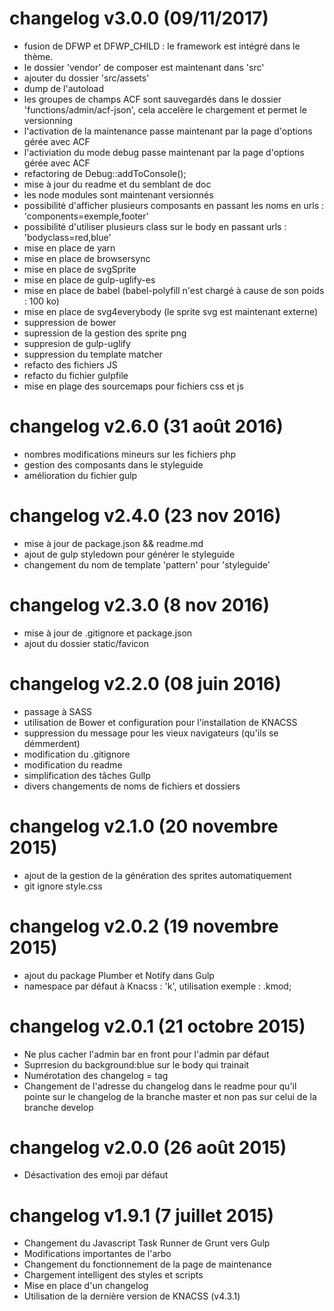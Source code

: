 
# changelog v3.0.0 (09/11/2017)
- fusion de DFWP et DFWP_CHILD : le framework est intégré dans le thème.
- le dossier 'vendor' de composer est maintenant dans 'src'
- ajouter du dossier 'src/assets'
- dump de l'autoload
- les groupes de champs ACF sont sauvegardés dans le dossier 'functions/admin/acf-json', cela accelère le chargement et permet le versionning
- l'activation de la maintenance passe maintenant par la page d'options gérée avec ACF
- l'activiation du mode debug passe maintenant par la page d'options gérée avec ACF
- refactoring de Debug::addToConsole();
- mise à jour du readme et du semblant de doc
- les node modules sont maintenant versionnés
- possibilité d'afficher plusieurs composants en passant les noms en urls : 'components=exemple,footer'
- possibilité d'utiliser plusieurs class sur le body en passant urls : 'bodyclass=red,blue'
- mise en place de yarn
- mise en place de browsersync
- mise en place de svgSprite
- mise en place de gulp-uglify-es
- mise en place de babel (babel-polyfill n'est chargé à cause de son poids : 100 ko)
- mise en place de svg4everybody (le sprite svg est maintenant externe)
- suppression de bower
- supression de la gestion des sprite png
- suppresion de gulp-uglify
- suppression du template matcher
- refacto des fichiers JS
- refacto du fichier gulpfile
- mise en plage des sourcemaps pour fichiers css et js

# changelog v2.6.0 (31 août 2016)
- nombres modifications mineurs sur les fichiers php
- gestion des composants dans le styleguide 
- amélioration du fichier gulp

# changelog v2.4.0 (23 nov 2016)

- mise à jour de package.json && readme.md
- ajout de gulp styledown pour générer le styleguide
- changement du nom de template 'pattern' pour 'styleguide'

# changelog v2.3.0 (8 nov 2016)

- mise à jour de .gitignore et package.json
- ajout du dossier static/favicon

# changelog v2.2.0 (08 juin 2016)

- passage à SASS
- utilisation de Bower et configuration pour l'installation de KNACSS
- suppression du message pour les vieux navigateurs (qu'ils se démmerdent) 
- modification du .gitignore
- modification du readme
- simplification des tâches Gullp
- divers changements de noms de fichiers et dossiers

# changelog v2.1.0 (20 novembre 2015)

- ajout de la gestion de la génération des sprites automatiquement
- git ignore style.css

# changelog v2.0.2 (19 novembre 2015)

- ajout du package Plumber et Notify dans Gulp
- namespace par défaut à Knacss : 'k', utilisation exemple : .kmod;

# changelog v2.0.1 (21 octobre 2015)

- Ne plus cacher l'admin bar en front pour l'admin par défaut
- Suprresion du background:blue sur le body qui trainait
- Numérotation des changelog = tag
- Changement de l'adresse du changelog dans le readme pour qu'il pointe sur le changelog de la branche master et non pas sur celui de la branche develop

# changelog v2.0.0 (26 août 2015)

- Désactivation des emoji par défaut

# changelog v1.9.1 (7 juillet 2015)

- Changement du Javascript Task Runner de Grunt vers Gulp
- Modifications importantes de l'arbo
- Changement du fonctionnement de la page de maintenance
- Chargement intelligent des styles et scripts
- Mise en place d'un changelog
- Utilisation de la dernière version de KNACSS (v4.3.1)
